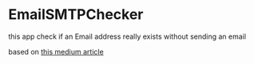 # EmailSMTPChecker
this app check if an Email address really exists without sending an email

based on [this medium article](https://medium.com/@tsushan8222/check-if-an-email-address-really-exists-without-sending-an-email-3fcab3cf0e6f)
